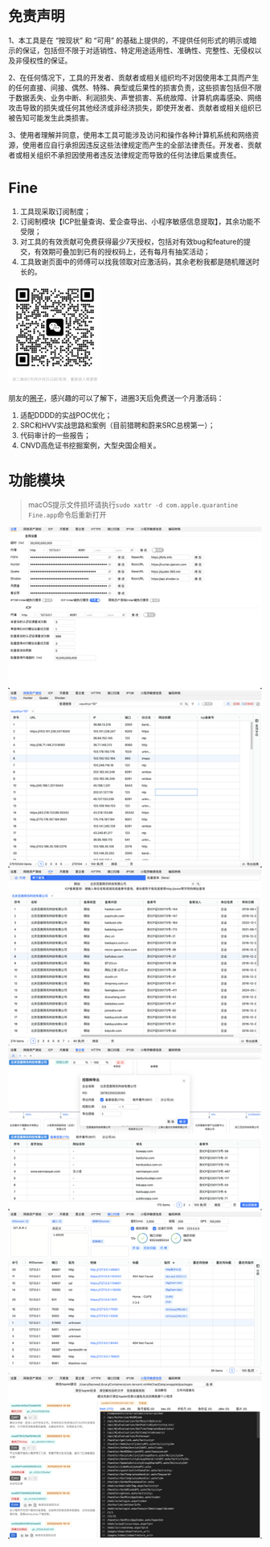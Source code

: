 # 免责声明
1、本工具是在 “按现状” 和 “可用” 的基础上提供的，不提供任何形式的明示或暗示的保证，包括但不限于对适销性、特定用途适用性、准确性、完整性、无侵权以及非侵权性的保证。

2、在任何情况下，工具的开发者、贡献者或相关组织均不对因使用本工具而产生的任何直接、间接、偶然、特殊、典型或后果性的损害负责，这些损害包括但不限于数据丢失、业务中断、利润损失、声誉损害、系统故障、计算机病毒感染、网络攻击导致的损失或任何其他经济或非经济损失，即使开发者、贡献者或相关组织已被告知可能发生此类损害。

3、使用者理解并同意，使用本工具可能涉及访问和操作各种计算机系统和网络资源，使用者应自行承担因违反这些法律规定而产生的全部法律责任。开发者、贡献者或相关组织不承担因使用者违反法律规定而导致的任何法律后果或责任。

# Fine
1. 工具现采取订阅制度；
2. 订阅制模块【ICP批量查询、爱企查导出、小程序敏感信息提取】，其余功能不受限；
3. 对工具的有效贡献可免费获得最少7天授权，包括对有效bug和feature的提交，有效期可叠加到已有的授权码上，还有每月有抽奖活动；
4. 工具致谢页面中的师傅可以找我领取对应激活码，其余老粉我都是随机赠送时长的。


<img src="README_images/qrcode.png" alt="alt text" height="200" />


朋友的[圈子](https://pc.fenchuan8.com/#/index?forum=106741&yqm=11GB)，感兴趣的可以了解下，进圈3天后免费送一个月激活码：
1. 适配DDDD的实战POC优化；
2. SRC和HVV实战思路和案例（目前猎聘和蔚来SRC总榜第一）；
3. 代码审计的一些报告；
4. CNVD高危证书挖掘案例，大型央国企相关。


# 功能模块

> macOS提示文件损坏请执行`sudo xattr -d com.apple.quarantine Fine.app`命令后重新打开

![1](README_images/setting.png)
![2](README_images/fofa.png)
![3](README_images/icp.png)
![4](README_images/aiqicha.png)
![5](README_images/portscan.png)
![6](README_images/miniapp.png)

